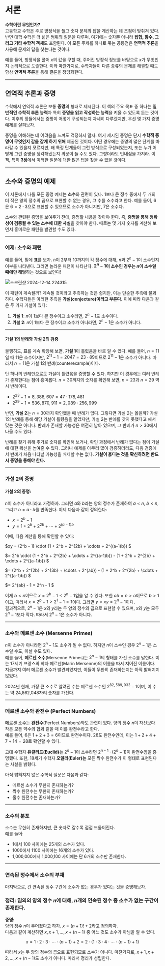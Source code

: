 # 서론

**수학이란 무엇인가?**  
고등학교 수학은 주로 방정식을 풀고 숫자 문제의 답을 계산하는 데 초점이 맞춰져 있다. 반면 대학 수학은 더 넓은 범위의 질문을 다루며, 여기에는 숫자뿐 아니라 **집합, 함수, 그리고 기타 수학적 객체**도 포함된다. 이 모든 주제를 하나로 묶는 공통점은 **연역적 추론**을 사용해 문제의 답을 찾는다는 것이다.

예를 들어, 방정식을 풀어 $x$의 값을 구할 때, 주어진 방정식 정보를 바탕으로 $x$가 무엇인지 논리적으로 도출한다. 이와 마찬가지로, 수학자들이 다른 종류의 문제를 해결할 때도 항상 **연역적 추론**을 통해 결론을 정당화한다.

---

## 연역적 추론과 증명

수학에서 연역적 추론은 보통 **증명**의 형태로 제시된다. 이 책의 주요 목표 중 하나는 **일반적인 수학적 추론 능력**과 특히 **증명을 읽고 작성하는 능력**을 키울 수 있도록 돕는 것이다. 이후의 장들에서는 증명이 어떻게 구성되는지 자세히 다루겠지만, 우선 몇 가지 증명 예제를 살펴보자.

증명을 이해하는 데 어려움을 느껴도 걱정하지 말자. 여기 제시된 증명은 단지 **수학적 증명이 무엇인지 감을 잡게 하기 위해** 제공된 것이다. 어떤 경우에는 증명의 많은 단계를 따라갈 수 있을지 모르지만, 왜 특정 단계들이 그런 방식으로 구성되었는지, 또는 누가 어떻게 그런 증명을 생각해냈는지 의문이 들 수도 있다. 그렇더라도 인내심을 가져라. 이 책, 특히 **3장**에서 이러한 질문에 대한 많은 답을 찾을 수 있을 것이다.

---

## 소수와 증명의 예제

이 서론에서 다룰 모든 증명 예제는 **소수**와 관련이 있다. 1보다 큰 정수 중에서 두 개의 더 작은 양의 정수의 곱으로 표현할 수 없는 경우, 그 수를 소수라고 한다. 예를 들어, $6$은 $6 = 2 \cdot 3$으로 표현할 수 있으므로 소수가 아니지만, $7$은 소수다.

소수와 관련된 증명을 보여주기 전에, 증명할 내용을 찾아야 한다. 즉, **증명을 통해 정확성이 검증될 수 있는 소수에 대한 사실**을 찾아야 한다. 때로는 몇 가지 숫자를 계산해 보면서 흥미로운 패턴을 발견할 수도 있다.

---

### 예제: 소수와 패턴

예를 들어, 밑에 **표**를 보자. $n$이 2부터 10까지의 각 정수에 대해, $n$과 $2^n - 1$이 소수인지 여부를 나타낸다. 그러면 놀라운 패턴이 나타난다. **$2^n - 1$이 소수인 경우는 $n$이 소수일 때에만 해당**하는 것으로 보인다!

![스크린샷 2024-12-14 224315](https://github.com/user-attachments/assets/7200cb3a-5cd8-410a-a093-4905a4a96ab6)

이 패턴이 계속될까? 계속될 것이라고 추측하는 것은 쉽지만, 이는 단순한 추측에 불과하다. 수학자들은 이러한 추측을 **가설(conjecture)이라고 부른다.** 이에 따라 다음과 같은 두 가지 가설이 있다:

1. **가설 1**: $n$이 1보다 큰 정수이고 소수라면, $2^n - 1$도 소수이다.
2. **가설 2**: $n$이 1보다 큰 정수이고 소수가 아니라면, $2^n - 1$은 소수가 아니다.

---

#### 가설 1의 반례와 가설 2의 검증

불행히도, **표**를 계속 확장해 보면, **가설 1**이 틀렸음을 바로 알 수 있다. 예를 들어, $n = 11$일 때 $11$은 소수이지만, $2^{11} - 1 = 2047 = 23 \cdot 89$이므로 $2^{11} - 1$은 소수가 아니다. 따라서 $n = 11$은 가설 1의 반례(counterexample)이다.

단 하나의 반례만으로도 가설이 틀렸음을 증명할 수 있다. 하지만 이 경우에는 여러 반례가 존재한다는 점이 흥미롭다. $n = 30$까지의 숫자를 확인해 보면, $n = 23$과 $n = 29$ 역시 반례이다.  
- $2^{23} - 1 = 8,388,607 = 47 \cdot 178,481$
- $2^{29} - 1 = 536,870,911 = 2,089 \cdot 256,999$

반면, **가설 2**는 $n = 30$까지 확인했을 때 반례가 없다. 그렇다면 가설 2는 옳을까? 가설 1의 반례를 통해 해당 가설이 틀렸음을 알았지만, 가설 2는 반례를 찾지 못했다고 해서 맞는 것은 아니다. 반례가 존재할 가능성은 여전히 남아 있으며, 그 반례가 $n > 30$에서 나올 수도 있다.

반례를 찾기 위해 추가로 숫자를 확인해 보거나, 확인 과정에서 반례가 없다는 점이 가설에 대한 확신을 높여줄 수 있다. 그러나 예제를 아무리 많이 검증하더라도, 다음 검증에서 반례가 처음 나타날 가능성을 배제할 수는 없다. **가설이 옳다는 것을 확신하려면 반드시 증명을 통해야 한다.**

---

### 가설 2의 증명

#### 가설 2의 증명:
$n$이 소수가 아니라고 가정하자. 그러면 $a$와 $b$라는 양의 정수가 존재하여 $a < n$, $b < n$, 그리고 $n = a \cdot b$를 만족한다. 이제 다음과 같이 정의한다:  
- $x = 2^b - 1$  
- $y = 1 + 2^b + 2^{2b} + \cdots + 2^{(a-1)b}$  

이때, 다음 계산을 통해 확인할 수 있다:  

$xy = (2^b - 1) \cdot (1 + 2^b + 2^{2b} + \cdots + 2^{(a-1)b})
$

$= 2^b \cdot (1 + 2^b + 2^{2b} + \cdots + 2^{(a-1)b}) - (1 + 2^b + 2^{2b} + \cdots + 2^{(a-1)b})
$

$= (2^b + 2^{2b} + 2^{3b} + \cdots + 2^{ab}) - (1 + 2^b + 2^{2b} + \cdots + 2^{(a-1)b})
$

$= 2^{ab} - 1 = 2^n - 1
$

이제 $b < n$이므로 $x = 2^b - 1 < 2^n - 1$임을 알 수 있다. 또한 $ab = n > a$이므로 $b > 1$이고, 따라서 $x = 2^b - 1 > 2^1 - 1 = 1$이다. 그러면 $y < xy = 2^n - 1$이다.  
결과적으로, $2^n - 1$은 $x$와 $y$라는 두 양의 정수의 곱으로 표현할 수 있으며, $x$와 $y$는 모두 $2^n - 1$보다 작다. 따라서 $2^n - 1$은 소수가 아니다.

---

### 소수와 메르센 소수 (Mersenne Primes)

$n$이 소수가 아니라면 $2^n - 1$도 소수가 될 수 없다. 하지만 $n$이 소수인 경우 $2^n - 1$은 소수일 수도, 아닐 수도 있다.  
예를 들어, **메르센 소수**(Mersenne Primes)는 $2^n - 1$의 형태를 가진 소수를 말한다. 이는 17세기 프랑스의 학자 메르센(Marin Mersenne)의 이름을 따서 지어진 이름이다. 지금까지 여러 메르센 소수가 발견되었지만, 이들이 무한히 존재하는지는 아직 밝혀지지 않았다.

2024년 현재, 가장 큰 소수로 알려진 수는 메르센 소수인 $2^{82,589,933} - 1$이며, 이 수는 약 24,862,048자리 숫자를 가진다.

---

### 메르센 소수와 완전수 (Perfect Numbers)

메르센 소수는 **완전수**(Perfect Numbers)와도 관련이 있다. 양의 정수 $n$이 자신보다 작은 모든 약수의 합과 같을 때 이를 완전수라고 한다.  
예를 들어, $6$은 $1 + 2 + 3 = 6$이므로 완전수이다. $28$도 완전수인데, 이는 $1 + 2 + 4 + 7 + 14 = 28$로 확인할 수 있다.  

고대 수학자 **유클리드(Euclid)는** $2^n - 1$이 소수라면 $2^{n-1} \cdot (2^n - 1)$이 완전수임을 증명했다. 또한, 18세기 수학자 **오일러(Euler)는** 모든 짝수 완전수가 이 형태로 표현된다는 사실을 밝혔다.

아직 밝혀지지 않은 수학적 질문은 다음과 같다:
- 메르센 소수가 무한히 존재하는가?
- 짝수 완전수는 무한히 존재하는가?
- 홀수 완전수는 존재하는가?

---

### 소수의 분포

소수는 무한히 존재하지만, 큰 숫자로 갈수록 점점 드물어진다.  
예를 들어:
- 1에서 100 사이에는 25개의 소수가 있다.
- 1000에서 1100 사이에는 16개의 소수가 있다.
- 1,000,000에서 1,000,100 사이에는 단 6개의 소수만 존재한다.

---

### 연속된 정수에서 소수의 부재

마지막으로, 긴 연속된 정수 구간에 소수가 없는 경우가 있다는 것을 증명해보자.

### 정리: 임의의 양의 정수 $n$에 대해, $n$개의 연속된 정수 중 소수가 없는 구간이 존재한다.
**증명:**  
양의 정수 $n$이 주어졌다고 하자. $x = (n + 1)! + 2$라고 정의하자.  
다음과 같이 계산하면 $x, x+1, \dots, x+(n-1)$ 중 어느 것도 소수가 아님을 알 수 있다.

$$
x = 1 \cdot 2 \cdot 3 \cdot \cdots \cdot (n+1) + 2 = 2 \cdot (1 \cdot 3 \cdot 4 \cdot \cdots \cdot (n+1) + 1)
$$

따라서 $x$는 두 양의 정수의 곱으로 표현되므로 소수가 아니다. 마찬가지로, $x+1, x+2, \dots, x+(n-1)$도 소수가 아니다. 따라서 정리가 성립한다.

